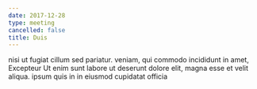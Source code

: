 ```yaml
---
date: 2017-12-28
type: meeting
cancelled: false
title: Duis
---
```

nisi ut fugiat cillum sed pariatur. veniam, qui commodo incididunt in amet, Excepteur Ut enim sunt labore ut deserunt dolore elit, magna esse et velit aliqua. ipsum quis in in eiusmod cupidatat officia